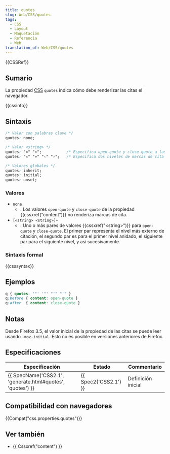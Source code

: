 ```yaml
---
title: quotes
slug: Web/CSS/quotes
tags:
  - CSS
  - Layout
  - Maquetación
  - Referencia
  - Web
translation_of: Web/CSS/quotes
---
```

{{CSSRef}}

## Sumario

La propiedad [CSS](/es/docs/CSS) `quotes` indica cómo debe renderizar las citas el navegador.

{{cssinfo}}

## Sintaxis

```css
/* Valor con palabras clave */
quotes: none;

/* Valor <string> */
quotes: "«" "»";           /* Especifica open-quote y close-quote a las marcas de cita francesas */
quotes: "«" "»" "‹" "›";   /* Especifica dos niveles de marcas de cita */

/* Valores globales */
quotes: inherit;
quotes: initial;
quotes: unset;
```

### Valores

- `none`
  - : Los valores `open-quote` y `close-quote` de la propiedad {{cssxref("content")}} no renderiza marcas de cita.
- `[<string> <string>]+`
  - : Uno o más pares de valores {{cssxref("&lt;string&gt;")}} para `open-quote` y `close-quote`. El primer par representa el nivel más externo de citación, el segundo par es para el primer nivel anidado, el siguiente par para el siguiente nivel, y así sucesivamente.

### Sintaxis formal

{{csssyntax}}

## Ejemplos

```css
q { quotes: '"' '"' "'" "'" }
q:before { content: open-quote }
q:after  { content: close-quote }
```

## Notas

Desde Firefox 3.5, el valor inicial de la propiedad de las citas se puede leer usando `-moz-initial`. Esto no es posible en versiones anteriores de Firefox.

## Especificaciones

| Especificación                                                               | Estado                       | Commentario        |
| ---------------------------------------------------------------------------- | ---------------------------- | ------------------ |
| {{ SpecName('CSS2.1', 'generate.html#quotes', 'quotes') }} | {{ Spec2('CSS2.1') }} | Definición inicial |

## Compatibilidad con navegadores

{{Compat("css.properties.quotes")}}

## Ver también

- {{ Cssxref("content") }}
